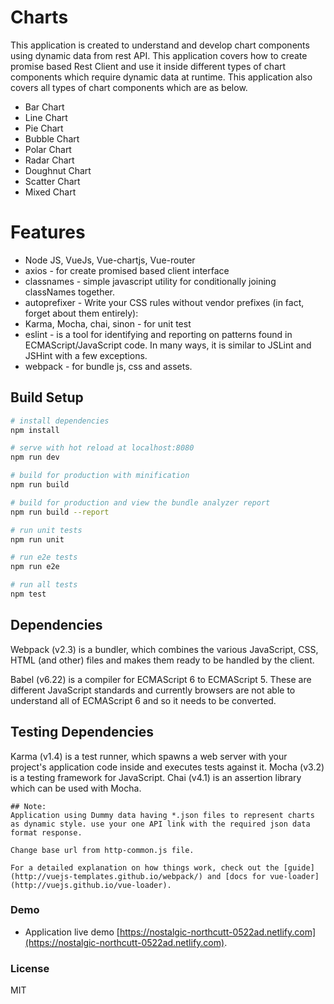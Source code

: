 # Charts

This application is created to understand and develop chart components using dynamic data from rest API.
This application covers how to create promise based Rest Client and use it inside different types of chart components which require dynamic data at runtime.
This application also covers all types of chart components which are as below.

* Bar Chart
* Line Chart
* Pie Chart
* Bubble Chart
* Polar Chart
* Radar Chart
* Doughnut Chart
* Scatter Chart
* Mixed Chart

# Features
* Node JS, VueJs, Vue-chartjs, Vue-router
* axios - for create promised based client interface
* classnames - simple javascript utility for conditionally joining classNames together.
* autoprefixer - Write your CSS rules without vendor prefixes (in fact, forget about them entirely):
* Karma, Mocha, chai, sinon - for unit test  
* eslint - is a tool for identifying and reporting on patterns found in ECMAScript/JavaScript code. In many ways, it is similar to JSLint and JSHint with a few exceptions.
* webpack - for bundle js, css and assets.

## Build Setup

``` bash
# install dependencies
npm install

# serve with hot reload at localhost:8080
npm run dev

# build for production with minification
npm run build

# build for production and view the bundle analyzer report
npm run build --report

# run unit tests
npm run unit

# run e2e tests
npm run e2e

# run all tests
npm test
```
## Dependencies
Webpack (v2.3) is a bundler, which combines the various JavaScript, CSS, HTML (and other) files and makes them ready to be handled by the client.

Babel (v6.22) is a compiler for ECMAScript 6 to ECMAScript 5. These are different JavaScript standards and currently browsers are not able to understand all of ECMAScript 6 and so it needs to be converted.

## Testing Dependencies
Karma (v1.4) is a test runner, which spawns a web server with your project's application code inside and executes tests against it.
Mocha (v3.2) is a testing framework for JavaScript.
Chai (v4.1) is an assertion library which can be used with Mocha.


```
## Note: 
Application using Dummy data having *.json files to represent charts as dynamic style. use your one API link with the required json data format response.

Change base url from http-common.js file.

```
```
For a detailed explanation on how things work, check out the [guide](http://vuejs-templates.github.io/webpack/) and [docs for vue-loader](http://vuejs.github.io/vue-loader).
```
### Demo

   * Application live demo [https://nostalgic-northcutt-0522ad.netlify.com](https://nostalgic-northcutt-0522ad.netlify.com).


### License
MIT
